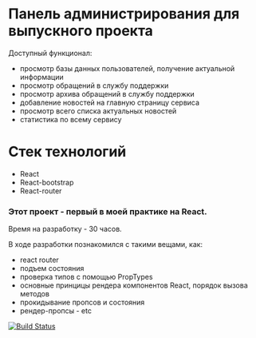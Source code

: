 # Панель администрирования для выпускного проекта
Доступный функционал:
- просмотр базы данных пользователей, получение актуальной информации
- просмотр обращений в службу поддержки
- просмотр архива обращений в службу поддержки
- добавление новостей на главную страницу сервиса
- просмотр всего списка актуальных новостей
- статистика по всему сервису

# Стек технологий
- React
- React-bootstrap
- React-router

### Этот проект - первый в моей практике на React. 
Время на разработку - 30 часов.

В ходе разработки познакомился с такими вещами, как:
- react router
- подъем состояния
- проверка типов с помощью PropTypes
- основные принцицы рендера компонентов React, порядок вызова методов
- прокидывание пропсов и состояния
- рендер-пропсы
- etc

[![Build Status](https://travis-ci.org/Eeenkeeei/adminpanel.svg?branch=master)](https://travis-ci.org/Eeenkeeei/adminpanel)
